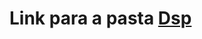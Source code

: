 # Link para a pasta [Dsp](https://github.com/ramonbhaskara/plugin-GUI/tree/master/Source/Plugins/FilterNode/Dsp)
